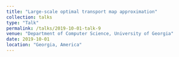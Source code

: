 ```yaml
---
title: "Large-scale optimal transport map approximation"
collection: talks
type: "Talk"
permalink: /talks/2019-10-01-talk-9
venue: "Department of Computer Science, University of Georgia"
date: 2019-10-01
location: "Georgia, America"
---
```



